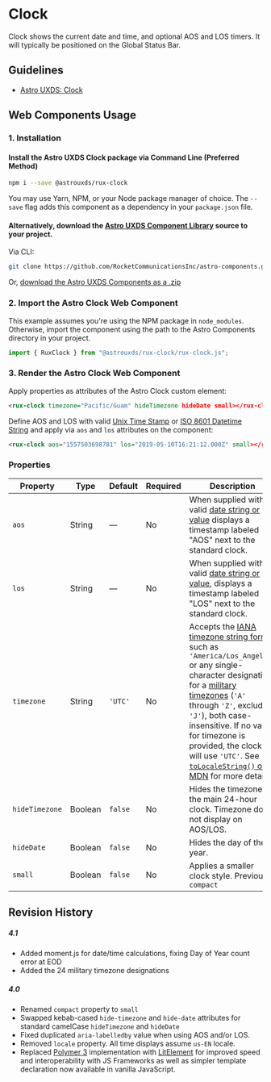 # Clock

Clock shows the current date and time, and optional AOS and LOS timers. It will typically be positioned on the Global Status Bar.

## Guidelines

- [Astro UXDS: Clock](https://www.astrouxds.com/ui-components/clock)

## Web Components Usage

### 1. Installation

#### Install the Astro UXDS Clock package via Command Line (Preferred Method)

```sh
npm i --save @astrouxds/rux-clock
```

You may use Yarn, NPM, or your Node package manager of choice. The `--save` flag adds this component as a dependency in your `package.json` file.

#### **Alternatively**, download the [Astro UXDS Component Library](https://github.com/RocketCommunicationsInc/astro-components/) source to your project.

Via CLI:

```sh
git clone https://github.com/RocketCommunicationsInc/astro-components.git
```

Or, [download the Astro UXDS Components as a .zip](https://github.com/RocketCommunicationsInc/astro-components/archive/master.zip)

### 2. Import the Astro Clock Web Component

This example assumes you're using the NPM package in `node_modules`. Otherwise, import the component using the path to the Astro Components directory in your project.

```javascript
import { RuxClock } from "@astrouxds/rux-clock/rux-clock.js";
```

### 3. Render the Astro Clock Web Component

Apply properties as attributes of the Astro Clock custom element:

```xml
<rux-clock timezone="Pacific/Guam" hideTimezone hideDate small></rux-clock>
```

Define AOS and LOS with valid [Unix Time Stamp](http://pubs.opengroup.org/onlinepubs/9699919799/basedefs/V1_chap04.html#tag_04_16) or [ISO 8601 Datetime String](http://www.ecma-international.org/ecma-262/5.1/#sec-15.9.1.15) and apply via `aos` and `los` attributes on the component:

```xml
<rux-clock aos="1557503698781" los="2019-05-10T16:21:12.000Z" small></rux-clock>
```

### Properties

| Property       | Type    | Default | Required | Description                                                                                                                                                                                                                                                                                                                                                                                                                                                                                                                                  |
| -------------- | ------- | ------- | -------- | -------------------------------------------------------------------------------------------------------------------------------------------------------------------------------------------------------------------------------------------------------------------------------------------------------------------------------------------------------------------------------------------------------------------------------------------------------------------------------------------------------------------------------------------- |
| `aos`          | String  | —       | No       | When supplied with a valid [date string or value](https://developer.mozilla.org/en-US/docs/Web/JavaScript/Reference/Global_Objects/Date#syntax) displays a timestamp labeled "AOS" next to the standard clock.                                                                                                                                                                                                                                                                                                                               |
| `los`          | String  | —       | No       | When supplied with a valid [date string or value](https://developer.mozilla.org/en-US/docs/Web/JavaScript/Reference/Global_Objects/Date#syntax), displays a timestamp labeled "LOS" next to the standard clock.                                                                                                                                                                                                                                                                                                                              |
| `timezone`     | String  | `'UTC'` | No       | Accepts the [IANA timezone string format](https://www.iana.org/time-zones) such as `'America/Los_Angeles'` or any single-character designation for a [military timezones](https://en.wikipedia.org/wiki/List_of_military_time_zones) (`'A'` through `'Z'`, excluding `'J'`), both case-insensitive. If no value for timezone is provided, the clock will use `'UTC'`. See [`toLocaleString()` on MDN](https://developer.mozilla.org/en-US/docs/Web/JavaScript/Reference/Global_Objects/Date/toLocaleTimeString#Parameters) for more details. |
| `hideTimezone` | Boolean | `false` | No       | Hides the timezone in the main 24-hour clock. Timezone does not display on AOS/LOS.                                                                                                                                                                                                                                                                                                                                                                                                                                                          |
| `hideDate`     | Boolean | `false` | No       | Hides the day of the year.                                                                                                                                                                                                                                                                                                                                                                                                                                                                                                                   |
| `small`        | Boolean | `false` | No       | Applies a smaller clock style. Previously `compact`                                                                                                                                                                                                                                                                                                                                                                                                                                                                                          |

## Revision History

##### **4.1**

- Added moment.js for date/time calculations, fixing Day of Year count error at EOD
- Added the 24 military timezone designations

##### **4.0**

- Renamed `compact` property to `small`
- Swapped kebab-cased `hide-timezone` and `hide-date` attributes for standard camelCase `hideTimezone` and `hideDate`
- Fixed duplicated `aria-labelledby` value when using AOS and/or LOS.
- Removed `locale` property. All time displays assume `us-EN` locale.
- Replaced [Polymer 3](https://www.polymer-project.org) implementation with [LitElement](https://lit-element.polymer-project.org/) for improved speed and interoperability with JS Frameworks as well as simpler template declaration now available in vanilla JavaScript.
